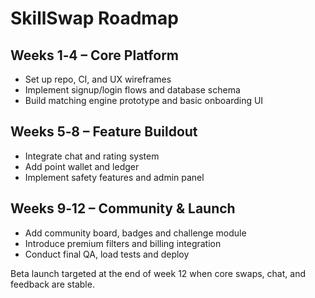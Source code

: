 # SkillSwap Roadmap

## Weeks 1‑4 – Core Platform
- Set up repo, CI, and UX wireframes
- Implement signup/login flows and database schema
- Build matching engine prototype and basic onboarding UI

## Weeks 5‑8 – Feature Buildout
- Integrate chat and rating system
- Add point wallet and ledger
- Implement safety features and admin panel

## Weeks 9‑12 – Community & Launch
- Add community board, badges and challenge module
- Introduce premium filters and billing integration
- Conduct final QA, load tests and deploy

Beta launch targeted at the end of week 12 when core swaps, chat, and feedback are stable.

